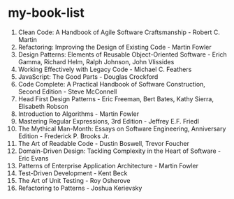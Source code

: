 # my-book-list

1. Clean Code: A Handbook of Agile Software Craftsmanship - Robert C. Martin
1. Refactoring: Improving the Design of Existing Code - Martin Fowler
1. Design Patterns: Elements of Reusable Object-Oriented Software - Erich Gamma, Richard Helm, Ralph Johnson, John Vlissides
1. Working Effectively with Legacy Code - Michael C. Feathers
1. JavaScript: The Good Parts - Douglas Crockford
1. Code Complete: A Practical Handbook of Software Construction, Second Edition - Steve McConnell
1. Head First Design Patterns - Eric Freeman, Bert Bates, Kathy Sierra, Elisabeth Robson
1. Introduction to Algorithms - Martin Fowler
1. Mastering Regular Expressions, 3rd Edition - Jeffrey E.F. Friedl
1. The Mythical Man-Month: Essays on Software Engineering, Anniversary Edition - Frederick P. Brooks Jr.
1. The Art of Readable Code - Dustin Boswell, Trevor Foucher
1. Domain-Driven Design: Tackling Complexity in the Heart of Software - Eric Evans
1. Patterns of Enterprise Application Architecture - Martin Fowler
1. Test-Driven Development - Kent Beck
1. The Art of Unit Testing - Roy Osherove
1. Refactoring to Patterns - Joshua Kerievsky
